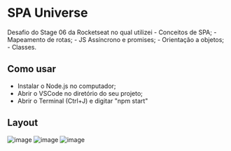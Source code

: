 # SPA Universe
Desafio do Stage 06 da Rocketseat no qual utilizei - Conceitos de SPA; - Mapeamento de rotas; - JS Assíncrono e promises; - Orientação a objetos; - Classes.


## Como usar
- Instalar o Node.js no computador;
- Abrir o VSCode no diretório do seu projeto;
- Abrir o Terminal (Ctrl+J) e digitar "npm start"


## Layout
![image](https://user-images.githubusercontent.com/94807208/168671996-8f9dfd43-c222-4feb-aa1a-3ee283af1393.png)
![image](https://user-images.githubusercontent.com/94807208/168672050-0a305471-27c8-4051-a17c-b05ee5204c36.png)
![image](https://user-images.githubusercontent.com/94807208/168672093-ca2e386d-a7f5-4eba-b3da-6e0497fae25a.png)

